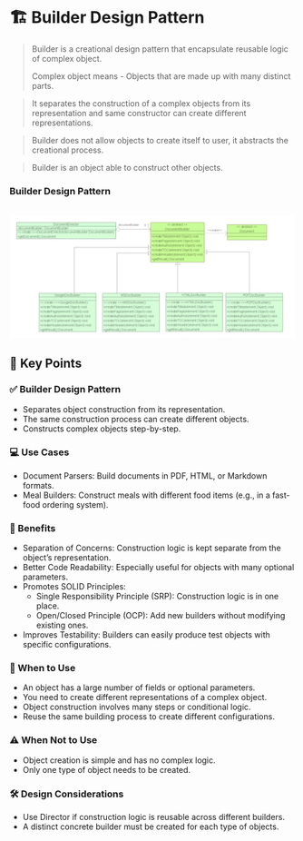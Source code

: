 # 🏗️ Builder Design Pattern


> Builder is a creational design pattern that encapsulate reusable logic of complex object.
>   
> Complex object means - Objects that are made up with many distinct parts.

> It separates the construction of a complex objects from its representation and same constructor can
> create different representations.

> Builder does not allow objects to create itself to user, it abstracts the creational process.

> Builder is an object able to construct other objects.



### Builder Design Pattern
<br>
<img src= /assets/images/Builder.png alt="img" width="700px" />

  
## 🎯 Key Points

### ✅ Builder Design Pattern

- Separates object construction from its representation.
- The same construction process can create different objects.
- Constructs complex objects step-by-step.

### 💻 Use Cases

- Document Parsers: Build documents in PDF, HTML, or Markdown formats.
- Meal Builders: Construct meals with different food items (e.g., in a fast-food ordering system).

### 🧩 Benefits

- Separation of Concerns: Construction logic is kept separate from the object’s representation.
- Better Code Readability: Especially useful for objects with many optional parameters.
- Promotes SOLID Principles:
  - Single Responsibility Principle (SRP): Construction logic is in one place. 
  - Open/Closed Principle (OCP): Add new builders without modifying existing ones.
- Improves Testability: Builders can easily produce test objects with specific configurations.

### 📌 When to Use

- An object has a large number of fields or optional parameters.
- You need to create different representations of a complex object.
- Object construction involves many steps or conditional logic.
- Reuse the same building process to create different configurations.

### ⚠️ When Not to Use

- Object creation is simple and has no complex logic. 
- Only one type of object needs to be created.

### 🛠️ Design Considerations

- Use Director if construction logic is reusable across different builders.
- A distinct concrete builder must be created for each type of objects.

